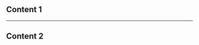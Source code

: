 <!-- override the background image set in index.html with the next comment -->
<!-- .slide: data-background="reveal.js/img/bg-4.png" -->

<!-- you can put multiple slides within one .md file, separated by "---" -->
<!-- or establish more <section>s in index.html -->
## Content 1

---

## Content 2
